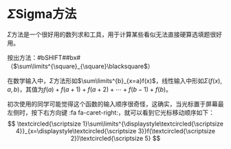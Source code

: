 # $\Sigma$Sigma方法

$\Sigma$方法是一个很好用的数列求和工具，用于计算某些看似无法直接硬算选填题很好用。

按出方法：#bSHIFT##bx#（$\sum\limits^{\square}_{\square}\blacksquare$）

在数学输入中，$\Sigma$方法形如$\sum\limits^{b}_{x=a}f(x)$，线性输入中形如$\Sigma(f(x), a, b)$，其值为$f(a) + f(a + 1) + f(a + 2) + \cdots + f(b - 1) + f(b)$。

初次使用的同学可能觉得这个函数的输入顺序很奇怪，这确实，当光标置于屏幕最左侧时，按下右方向键 :fa fa-caret-right:，就可以看到它光标移动顺序如下：
$$
\textcircled{\scriptsize 1}\sum\limits^{\displaystyle\textcircled{\scriptsize 4}}_{x=\displaystyle\textcircled{\scriptsize 3}}f(\textcircled{\scriptsize 2})\textcircled{\scriptsize 5}
$$